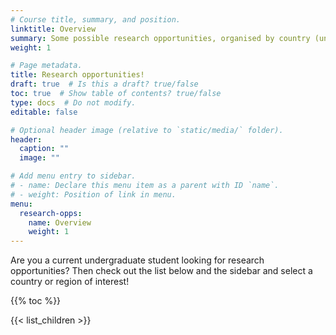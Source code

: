 ```yaml
---
# Course title, summary, and position.
linktitle: Overview
summary: Some possible research opportunities, organised by country (under construction)
weight: 1

# Page metadata.
title: Research opportunities!
draft: true  # Is this a draft? true/false
toc: true  # Show table of contents? true/false
type: docs  # Do not modify.
editable: false

# Optional header image (relative to `static/media/` folder).
header:
  caption: ""
  image: ""

# Add menu entry to sidebar.
# - name: Declare this menu item as a parent with ID `name`.
# - weight: Position of link in menu.
menu:
  research-opps:
    name: Overview
    weight: 1
---
```


Are you a current undergraduate student looking for research opportunities? Then check out the list below and the sidebar and select a country or region of interest!

{{% toc %}}

{{< list_children >}}
